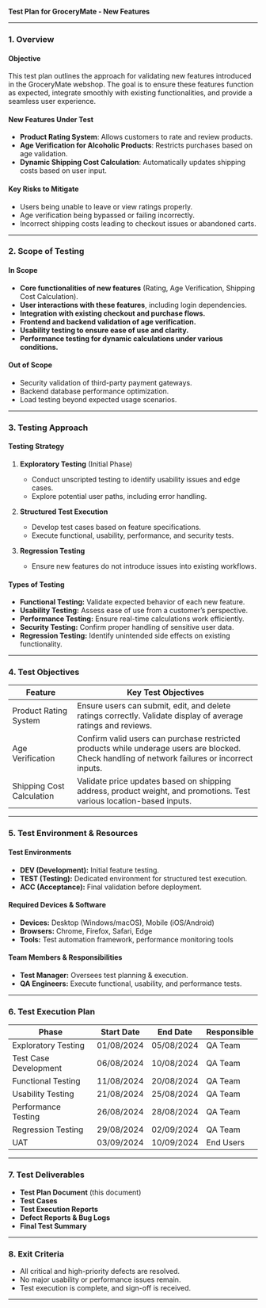 **Test Plan for GroceryMate - New Features**

---

### **1. Overview**

#### **Objective**

This test plan outlines the approach for validating new features introduced in the GroceryMate webshop. The goal is to ensure these features function as expected, integrate smoothly with existing functionalities, and provide a seamless user experience.

#### **New Features Under Test**

- **Product Rating System**: Allows customers to rate and review products.
- **Age Verification for Alcoholic Products**: Restricts purchases based on age validation.
- **Dynamic Shipping Cost Calculation**: Automatically updates shipping costs based on user input.

#### **Key Risks to Mitigate**

- Users being unable to leave or view ratings properly.
- Age verification being bypassed or failing incorrectly.
- Incorrect shipping costs leading to checkout issues or abandoned carts.

---

### **2. Scope of Testing**

#### **In Scope**

- **Core functionalities of new features** (Rating, Age Verification, Shipping Cost Calculation).
- **User interactions with these features**, including login dependencies.
- **Integration with existing checkout and purchase flows.**
- **Frontend and backend validation of age verification.**
- **Usability testing to ensure ease of use and clarity.**
- **Performance testing for dynamic calculations under various conditions.**

#### **Out of Scope**

- Security validation of third-party payment gateways.
- Backend database performance optimization.
- Load testing beyond expected usage scenarios.

---

### **3. Testing Approach**

#### **Testing Strategy**

1. **Exploratory Testing** (Initial Phase)

   - Conduct unscripted testing to identify usability issues and edge cases.
   - Explore potential user paths, including error handling.

2. **Structured Test Execution**

   - Develop test cases based on feature specifications.
   - Execute functional, usability, performance, and security tests.

3. **Regression Testing**

   - Ensure new features do not introduce issues into existing workflows.

#### **Types of Testing**

- **Functional Testing:** Validate expected behavior of each new feature.
- **Usability Testing:** Assess ease of use from a customer’s perspective.
- **Performance Testing:** Ensure real-time calculations work efficiently.
- **Security Testing:** Confirm proper handling of sensitive user data.
- **Regression Testing:** Identify unintended side effects on existing functionality.

---

### **4. Test Objectives**

| Feature                   | Key Test Objectives                                                                                                                            |
| ------------------------- | ---------------------------------------------------------------------------------------------------------------------------------------------- |
| Product Rating System     | Ensure users can submit, edit, and delete ratings correctly. Validate display of average ratings and reviews.                                  |
| Age Verification          | Confirm valid users can purchase restricted products while underage users are blocked. Check handling of network failures or incorrect inputs. |
| Shipping Cost Calculation | Validate price updates based on shipping address, product weight, and promotions. Test various location-based inputs.                          |

---

### **5. Test Environment & Resources**

#### **Test Environments**

- **DEV (Development):** Initial feature testing.
- **TEST (Testing):** Dedicated environment for structured test execution.
- **ACC (Acceptance):** Final validation before deployment.

#### **Required Devices & Software**

- **Devices:** Desktop (Windows/macOS), Mobile (iOS/Android)
- **Browsers:** Chrome, Firefox, Safari, Edge
- **Tools:** Test automation framework, performance monitoring tools

#### **Team Members & Responsibilities**

- **Test Manager:** Oversees test planning & execution.
- **QA Engineers:** Execute functional, usability, and performance tests.


---

### **6. Test Execution Plan**

| **Phase**             | **Start Date** | **End Date** | **Responsible** |
| --------------------- | -------------- | ------------ | --------------- |
| Exploratory Testing   | 01/08/2024     | 05/08/2024   | QA Team         |
| Test Case Development | 06/08/2024     | 10/08/2024   | QA Team         |
| Functional Testing    | 11/08/2024     | 20/08/2024   | QA Team         |
| Usability Testing     | 21/08/2024     | 25/08/2024   | QA Team         |
| Performance Testing   | 26/08/2024     | 28/08/2024   | QA Team         |
| Regression Testing    | 29/08/2024     | 02/09/2024   | QA Team         |
| UAT                   | 03/09/2024     | 10/09/2024   | End Users       |

---

### **7. Test Deliverables**

- **Test Plan Document** (this document)
- **Test Cases**
- **Test Execution Reports**
- **Defect Reports & Bug Logs**
- **Final Test Summary**

---

### **8. Exit Criteria**

- All critical and high-priority defects are resolved.
- No major usability or performance issues remain.
- Test execution is complete, and sign-off is received.

---



